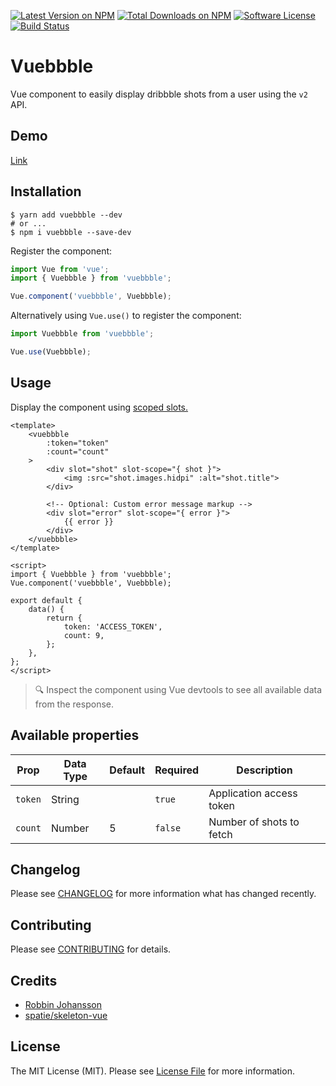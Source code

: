 [![Latest Version on NPM](https://img.shields.io/npm/v/vuebbble.svg?style=flat-square)](https://npmjs.com/package/vuebbble)
[![Total Downloads on NPM](https://img.shields.io/npm/dt/vuebbble.svg)](https://www.npmjs.com/package/vuebbble)
[![Software License](https://img.shields.io/badge/license-MIT-brightgreen.svg?style=flat-square)](LICENSE.md)
[![Build Status](https://img.shields.io/travis/robbinfellow/vuebbble/master.svg?style=flat-square)](https://travis-ci.org/robbinfellow/vuebbble)

# Vuebbble
Vue component to easily display dribbble shots from a user using the `v2` API.

## Demo

[Link](https://robbinfellow.github.io/vuebbble/)

## Installation
```shell
$ yarn add vuebbble --dev
# or ...
$ npm i vuebbble --save-dev
```

Register the component:

```javascript
import Vue from 'vue';
import { Vuebbble } from 'vuebbble';

Vue.component('vuebbble', Vuebbble);
```

Alternatively using `Vue.use()` to register the component:

```javascript
import Vuebbble from 'vuebbble';

Vue.use(Vuebbble);
```

## Usage

Display the component using [scoped slots.](https://vuejs.org/v2/guide/components.html#Scoped-Slots)

``` vue
<template>
    <vuebbble
        :token="token"
        :count="count"
    >
        <div slot="shot" slot-scope="{ shot }">
            <img :src="shot.images.hidpi" :alt="shot.title">
        </div>

        <!-- Optional: Custom error message markup -->
        <div slot="error" slot-scope="{ error }">
            {{ error }}
        </div>
    </vuebbble>
</template>

<script>
import { Vuebbble } from 'vuebbble';
Vue.component('vuebbble', Vuebbble);

export default {
    data() {
        return {
            token: 'ACCESS_TOKEN',
            count: 9,
        };
    },
};
</script>
```

> :mag: Inspect the component using Vue devtools to see all available data from the response.

## Available properties

Prop           | Data Type  | Default  | Required  | Description
-------------- | ---------- | -------- | -------   | -----------
`token`        | String     |          | `true`    | Application access token
`count`        | Number     | 5        | `false`   | Number of shots to fetch

## Changelog

Please see [CHANGELOG](CHANGELOG.md) for more information what has changed recently.

## Contributing

Please see [CONTRIBUTING](CONTRIBUTING.md) for details.

## Credits

* [Robbin Johansson](https://github.com/robbinfellow)
* [spatie/skeleton-vue](https://github.com/spatie/skeleton-vue)

## License

The MIT License (MIT). Please see [License File](LICENSE.md) for more information.
